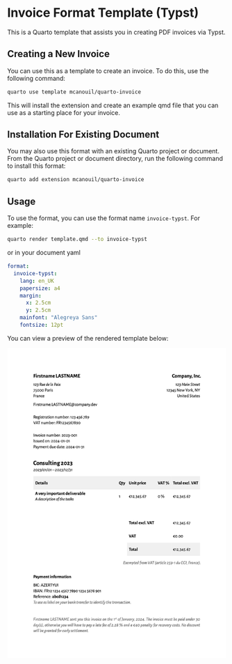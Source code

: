 # Invoice Format Template (Typst)

This is a Quarto template that assists you in creating PDF invoices via Typst.

## Creating a New Invoice

You can use this as a template to create an invoice.
To do this, use the following command:

```bash
quarto use template mcanouil/quarto-invoice
```

This will install the extension and create an example qmd file that you can use as a starting place for your invoice.

## Installation For Existing Document

You may also use this format with an existing Quarto project or document.
From the Quarto project or document directory, run the following command to install this format:

```bash
quarto add extension mcanouil/quarto-invoice
```

## Usage

To use the format, you can use the format name `invoice-typst`.
For example:

```bash
quarto render template.qmd --to invoice-typst
```

or in your document yaml

```yaml
format:
  invoice-typst:
    lang: en_UK
    papersize: a4
    margin:
      x: 2.5cm
      y: 2.5cm
    mainfont: "Alegreya Sans"
    fontsize: 12pt 
```

You can view a preview of the rendered template below:

![Invoice Template Screenshot](./template.png)
